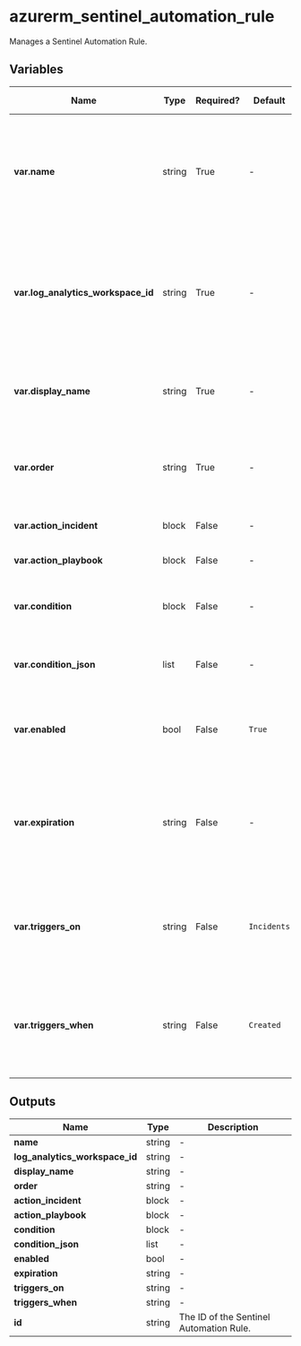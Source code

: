 # azurerm_sentinel_automation_rule

Manages a Sentinel Automation Rule.

## Variables

| Name | Type | Required? | Default  | possible values | Description |
| ---- | ---- | --------- | -------- | ----------- | ----------- |
| **var.name** | string | True | -  |  -  | The UUID which should be used for this Sentinel Automation Rule. Changing this forces a new Sentinel Automation Rule to be created. | 
| **var.log_analytics_workspace_id** | string | True | -  |  -  | The ID of the Log Analytics Workspace where this Sentinel applies to. Changing this forces a new Sentinel Automation Rule to be created. | 
| **var.display_name** | string | True | -  |  -  | The display name which should be used for this Sentinel Automation Rule. | 
| **var.order** | string | True | -  |  `1`, `1000`  | The order of this Sentinel Automation Rule. Possible values varies between `1` and `1000`. | 
| **var.action_incident** | block | False | -  |  -  | One or more `action_incident` blocks. | 
| **var.action_playbook** | block | False | -  |  -  | One or more `action_playbook` blocks. | 
| **var.condition** | block | False | -  |  -  | (Optional / **Deprecated** ) One or more `condition` blocks. | 
| **var.condition_json** | list | False | -  |  -  | A JSON array of one or more condition JSON objects as is defined [here](https://learn.microsoft.com/en-us/rest/api/securityinsights/preview/automation-rules/create-or-update?tabs=HTTP#automationruletriggeringlogic). | 
| **var.enabled** | bool | False | `True`  |  -  | Whether this Sentinel Automation Rule is enabled? Defaults to `true`. | 
| **var.expiration** | string | False | -  |  -  | The time in RFC3339 format of kind `UTC` that determines when this Automation Rule should expire and be disabled. | 
| **var.triggers_on** | string | False | `Incidents`  |  `Alerts`, `Incidents`  | Specifies what triggers this automation rule. Possible values are `Alerts` and `Incidents`. Defaults to `Incidents`. | 
| **var.triggers_when** | string | False | `Created`  |  `Created`, `Updated`  | Specifies when will this automation rule be triggered. Possible values are `Created` and `Updated`. Defaults to `Created`. | 



## Outputs

| Name | Type | Description |
| ---- | ---- | --------- | 
| **name** | string  | - | 
| **log_analytics_workspace_id** | string  | - | 
| **display_name** | string  | - | 
| **order** | string  | - | 
| **action_incident** | block  | - | 
| **action_playbook** | block  | - | 
| **condition** | block  | - | 
| **condition_json** | list  | - | 
| **enabled** | bool  | - | 
| **expiration** | string  | - | 
| **triggers_on** | string  | - | 
| **triggers_when** | string  | - | 
| **id** | string  | The ID of the Sentinel Automation Rule. | 